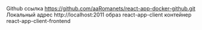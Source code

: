 Github ссылка https://github.com/aaRomanets/react-app-docker-github.git
Локальный адрес http://localhost:2011
образ react-app-client
контейнер react-app-client-frontend
